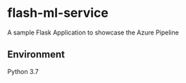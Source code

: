 # flash-ml-service
A sample Flask Application to showcase the Azure Pipeline

## Environment
Python 3.7

